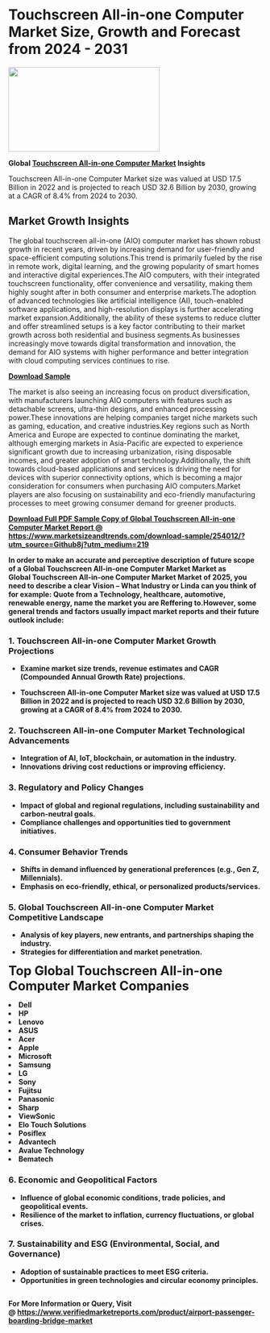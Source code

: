 <H1>Touchscreen All-in-one Computer Market Size, Growth and Forecast from 2024 - 2031</H1><img class="aligncenter size-medium wp-image-584254" src="https://thirdeyenews.in/wp-content/uploads/2024/09/Global-Market-Research-300x168.jpeg" alt="" width="300" height="168" /><p><strong>Global&nbsp;<a href="https://www.marketsizeandtrends.com/download-sample/254012/?utm_source=Github8j?utm_medium=219">Touchscreen All-in-one Computer Market</a> Insights</strong></p><p>Touchscreen All-in-one Computer Market size was valued at USD 17.5 Billion in 2022 and is projected to reach USD 32.6 Billion by 2030, growing at a CAGR of 8.4% from 2024 to 2030.</p><p><h2>Market Growth Insights</h2> <p>The global touchscreen all-in-one (AIO) computer market has shown robust growth in recent years, driven by increasing demand for user-friendly and space-efficient computing solutions.This trend is primarily fueled by the rise in remote work, digital learning, and the growing popularity of smart homes and interactive digital experiences.The AIO computers, with their integrated touchscreen functionality, offer convenience and versatility, making them highly sought after in both consumer and enterprise markets.The adoption of advanced technologies like artificial intelligence (AI), touch-enabled software applications, and high-resolution displays is further accelerating market expansion.Additionally, the ability of these systems to reduce clutter and offer streamlined setups is a key factor contributing to their market growth across both residential and business segments.As businesses increasingly move towards digital transformation and innovation, the demand for AIO systems with higher performance and better integration with cloud computing services continues to rise.</p> <p><strong><a href="#">Download Sample</a></strong></p> <p>The market is also seeing an increasing focus on product diversification, with manufacturers launching AIO computers with features such as detachable screens, ultra-thin designs, and enhanced processing power.These innovations are helping companies target niche markets such as gaming, education, and creative industries.Key regions such as North America and Europe are expected to continue dominating the market, although emerging markets in Asia-Pacific are expected to experience significant growth due to increasing urbanization, rising disposable incomes, and greater adoption of smart technology.Additionally, the shift towards cloud-based applications and services is driving the need for devices with superior connectivity options, which is becoming a major consideration for consumers when purchasing AIO computers.Market players are also focusing on sustainability and eco-friendly manufacturing processes to meet growing consumer demand for greener products.<p><strong><a href="#"></p><p><span class=""><strong>Download Full PDF Sample Copy of Global Touchscreen All-in-one Computer Market Report</strong> @ <a href="https://www.marketsizeandtrends.com/download-sample/254012/?utm_source=Github8j?utm_medium=219" target="_blank">https://www.marketsizeandtrends.com/download-sample/254012/?utm_source=Github8j?utm_medium=219</a></span></p><p>In order to make an accurate and perceptive description of future scope of a Global&nbsp;Touchscreen All-in-one Computer Market Market as Global&nbsp;Touchscreen All-in-one Computer Market Market of 2025, you need to describe a clear Vision &ndash; What Industry or Linda can you think of for example: Quote from a Technology, healthcare, automotive, renewable energy, name the market you are Reffering to.However, some general trends and factors usually impact market reports and their future outlook include:</p><h3>1.&nbsp;<strong>Touchscreen All-in-one Computer Market Growth Projections</strong></h3><ul><li>Examine market size trends, revenue estimates and CAGR (Compounded Annual Growth Rate) projections.</li><li><p>Touchscreen All-in-one Computer Market size was valued at USD 17.5 Billion in 2022 and is projected to reach USD 32.6 Billion by 2030, growing at a CAGR of 8.4% from 2024 to 2030.</p></li></ul><h3>2.&nbsp;<strong>Touchscreen All-in-one Computer Market Technological Advancements</strong></h3><ul><li>Integration of AI, IoT, blockchain, or automation in the industry.</li><li>Innovations driving cost reductions or improving efficiency.</li></ul><h3>3.&nbsp;<strong>Regulatory and Policy Changes</strong></h3><ul><li>Impact of global and regional regulations, including sustainability and carbon-neutral goals.</li><li>Compliance challenges and opportunities tied to government initiatives.</li></ul><h3>4.&nbsp;<strong>Consumer Behavior Trends</strong></h3><ul><li>Shifts in demand influenced by generational preferences (e.g., Gen Z, Millennials).</li><li>Emphasis on eco-friendly, ethical, or personalized products/services.</li></ul><h3>5.&nbsp;<strong>Global Touchscreen All-in-one Computer Market Competitive Landscape</strong></h3><ul><li>Analysis of key players, new entrants, and partnerships shaping the industry.</li><li>Strategies for differentiation and market penetration.</li></ul><p data-pm-slice="1 1 []"><span style="color: inherit; font-family: inherit; font-size: 25px;">Top Global Touchscreen All-in-one Computer Market Companies</span></p><div class="" data-test-id=""><p><li>Dell</li><li> HP</li><li> Lenovo</li><li> ASUS</li><li> Acer</li><li> Apple</li><li> Microsoft</li><li> Samsung</li><li> LG</li><li> Sony</li><li> Fujitsu</li><li> Panasonic</li><li> Sharp</li><li> ViewSonic</li><li> Elo Touch Solutions</li><li> Posiflex</li><li> Advantech</li><li> Avalue Technology</li><li> Bematech</li></p></div><h3>6.&nbsp;<strong>Economic and Geopolitical Factors</strong></h3><ul><li>Influence of global economic conditions, trade policies, and geopolitical events.</li><li>Resilience of the market to inflation, currency fluctuations, or global crises.</li></ul><h3>7.&nbsp;<strong>Sustainability and ESG (Environmental, Social, and Governance)</strong></h3><ul><li>Adoption of sustainable practices to meet ESG criteria.</li><li>Opportunities in green technologies and circular economy principles.</li></ul><h2><strong style="font-size: 14px;">For More Information or Query, Visit @&nbsp;</strong><a style="background-color: #ffffff; font-size: 14px;" href="https://www.marketsizeandtrends.com/report/touchscreen-all-in-one-computer-market/" target="_blank">https://www.verifiedmarketreports.com/product/airport-passenger-boarding-bridge-market</a></h2>